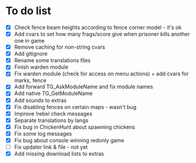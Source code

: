 To do list
==========

- [x] Check fence beam heights according to fence corner model - it's ok
- [x] Add cvars to set how many frags/score give when prisoner kills another one in game
- [x] Remove caching for non-string cvars
- [x] Add gitignore
- [x] Rename some translations files
- [x] Finish warden module
- [x] Fix warden module (check for access on menu actions) + add cvars for marks, fence
- [x] Add forward TG_AskModuleName and fix module names
- [x] Add native TG_GetModuleName
- [x] Add sounds to extras
- [x] Fix disabling fences on certain maps - wasn't bug
- [x] Improve !rebel check messages
- [x] Separate translations by langs
- [x] Fix bug in ChickenHunt about spawning chickens
- [x] Fix some log messages
- [x] Fix bug about console winning redonly game
- [ ] Fix updater link & file - not yet
- [x] Add missing download lists to extras
